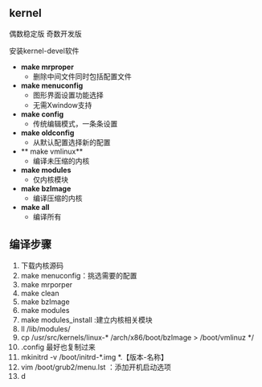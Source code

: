 ## kernel
偶数稳定版
奇数开发版

安装kernel-devel软件

- **make mrproper**
	- 删除中间文件同时包括配置文件
- **make menuconfig**
	- 图形界面设置功能选择
	- 无需Xwindow支持
- **make config**
	- 传统编辑模式，一条条设置
- **make oldconfig**
	- 从默认配置选择新的配置
- ** make vmlinux**
	- 编译未压缩的内核
- **make modules**
	- 仅内核模块
- **make bzImage**
	- 编译压缩的内核
- **make all**
	- 编译所有

## 编译步骤
1. 下载内核源码
2. make menuconfig：挑选需要的配置
3. make mrporper
4. make clean
5. make bzImage
6. make modules
7. make modules_install :建立内核相关模块
8. ll /lib/modules/
9. cp /usr/src/kernels/linux-* /arch/x86/boot/bzImage > /boot/vmlinuz */
10. .config 最好也复制过来
11. mkinitrd -v /boot/initrd-*.img  *.【版本-名称】
12. vim /boot/grub2/menu.lst ：添加开机启动选项
13. d
<!--stackedit_data:
eyJoaXN0b3J5IjpbMTgyNDI0NzIwNCwtMTQ1NTA5NDkwNyw2NT
I2NTgzODksMjA1Nzk3MDkzOSw1MTYzNTk1ODMsNzQ4MDk0MTY5
XX0=
-->